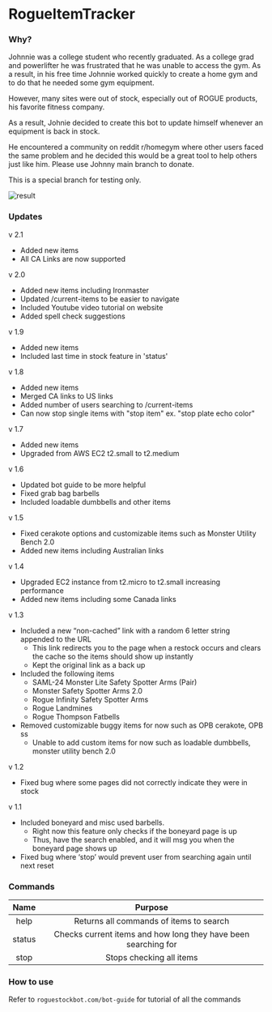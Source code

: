 # RogueItemTracker
### Why?
Johnnie was a college student who recently graduated.  As a college grad and powerlifter he was frustrated 
that he was unable to access the gym. As a result, in his free time Johnnie worked quickly to create a home gym and to do
that he needed some gym equipment. 

However, many sites were out of stock, especially out of 
ROGUE products, his favorite fitness company. 

As a result, Johnie decided to create this bot
to update himself whenever an equipment is back 
in stock. 

He encountered a community on reddit r/homegym
 where other users faced the same problem and 
he decided this would be a great tool to help 
others just like him.
Please use Johnny main branch to donate.  

This is a special branch for testing only.


![result](/views/images/home-demo.png)

### Updates

v 2.1
* Added new items
* All CA Links are now supported

v 2.0
* Added new items including Ironmaster
* Updated /current-items to be easier to navigate
* Included Youtube video tutorial on website
* Added spell check suggestions

v 1.9
* Added new items
* Included last time in stock feature in 'status'

v 1.8
* Added new items
* Merged CA links to US links
* Added number of users searching to /current-items
* Can now stop single items with "stop item" ex. "stop plate echo color"

v 1.7
* Added new items
* Upgraded from AWS EC2 t2.small to t2.medium

v 1.6
* Updated bot guide to be more helpful
* Fixed grab bag barbells
* Included loadable dumbbells and other items

v 1.5
* Fixed cerakote options and customizable items such as Monster Utility Bench 2.0
* Added new items including Australian links

v 1.4
* Upgraded EC2 instance from t2.micro to t2.small increasing performance
* Added new items including some Canada links

v 1.3
* Included a new “non-cached” link with a random 6 letter string appended to the URL
    * This link redirects you to the page when a restock occurs and clears the cache so the items should show up instantly
    * Kept the original link as a back up
* Included the following items
    * SAML-24 Monster Lite Safety Spotter Arms (Pair)
    * Monster Safety Spotter Arms 2.0
    * Rogue Infinity Safety Spotter Arms
    * Rogue Landmines
    * Rogue Thompson Fatbells
* Removed customizable buggy items for now such as OPB cerakote, OPB ss
    * Unable to add custom items for now such as loadable dumbbells, monster utility bench 2.0

v 1.2
* Fixed bug where some pages did not correctly indicate they were in stock

v 1.1
* Included boneyard and misc used barbells.
    * Right now this feature only checks if the boneyard page is up
    * Thus, have the search enabled, and it will msg you when the boneyard page shows up
* Fixed bug where ‘stop’ would prevent user from searching again until next reset


### Commands
| Name | Purpose |
|:-:|:-:|
| help | Returns all commands of items to search |
| status | Checks current items and how long they have been searching for |
| stop | Stops checking all items |

### How to use
Refer to `roguestockbot.com/bot-guide` for tutorial of all the commands
